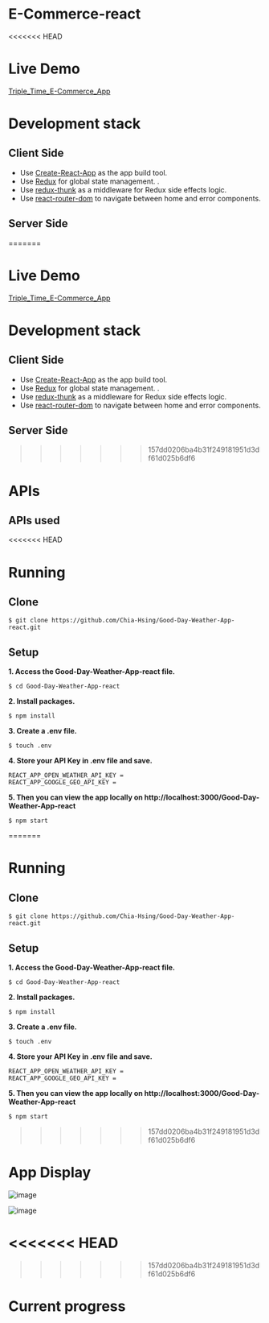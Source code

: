 # E-Commerce-react

<<<<<<< HEAD
# Live Demo

[Triple_Time_E-Commerce_App](https://chia-e-commerce-app.herokuapp.com/)

# Development stack

## Client Side

-   Use [Create-React-App](https://create-react-app.dev/) as the app build tool.
-   Use [Redux](https://redux.js.org/) for global state management. .
-   Use [redux-thunk](https://github.com/reduxjs/redux-thunk) as a middleware for Redux side effects logic.
-   Use [react-router-dom](https://github.com/ReactTraining/react-router/tree/master/packages/react-router-dom) to navigate between home and error components.

## Server Side

=======


# Live Demo
[Triple_Time_E-Commerce_App](https://chia-e-commerce-app.herokuapp.com/)

# Development stack
## Client Side
- Use [Create-React-App](https://create-react-app.dev/) as the app build tool.
- Use [Redux](https://redux.js.org/) for global state management. .
- Use [redux-thunk](https://github.com/reduxjs/redux-thunk) as a middleware for Redux side effects logic.
- Use [react-router-dom](https://github.com/ReactTraining/react-router/tree/master/packages/react-router-dom) to navigate between home and error components.

## Server Side


>>>>>>> 157dd0206ba4b31f249181951d3df61d025b6df6
# APIs

## APIs used

<<<<<<< HEAD
# Running

## Clone

```
$ git clone https://github.com/Chia-Hsing/Good-Day-Weather-App-react.git
```

## Setup

**1. Access the Good-Day-Weather-App-react file.**

```
$ cd Good-Day-Weather-App-react
```

**2. Install packages.**

```
$ npm install
```

**3. Create a .env file.**

```
$ touch .env
```

**4. Store your API Key in .env file and save.**

```
REACT_APP_OPEN_WEATHER_API_KEY =
REACT_APP_GOOGLE_GEO_API_KEY =
```

**5. Then you can view the app locally on http://localhost:3000/Good-Day-Weather-App-react**

```
$ npm start
```

=======

# Running
## Clone
```
$ git clone https://github.com/Chia-Hsing/Good-Day-Weather-App-react.git
```
  
## Setup
**1. Access the Good-Day-Weather-App-react file.**
```
$ cd Good-Day-Weather-App-react
```
**2. Install packages.**
```
$ npm install
```
**3. Create a .env file.**
```
$ touch .env
```
**4. Store your API Key in .env file and save.**
```
REACT_APP_OPEN_WEATHER_API_KEY = 
REACT_APP_GOOGLE_GEO_API_KEY = 
```
**5. Then you can view the app locally on http://localhost:3000/Good-Day-Weather-App-react**
```
$ npm start
```
>>>>>>> 157dd0206ba4b31f249181951d3df61d025b6df6
# App Display

![image](https://github.com/Chia-Hsing/Good-Day-Weather-App-react/blob/master/src/img/1.png)

![image](https://github.com/Chia-Hsing/Good-Day-Weather-App-react/blob/master/src/img/GoodDayWeatherApp.png)

<<<<<<< HEAD
=======


>>>>>>> 157dd0206ba4b31f249181951d3df61d025b6df6
# Current progress
